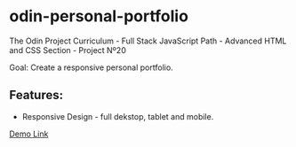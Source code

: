 # odin-personal-portfolio

The Odin Project Curriculum - Full Stack JavaScript Path - Advanced HTML and CSS Section - Project Nº20

Goal: Create a responsive personal portfolio.

## Features:

- Responsive Design - full dekstop, tablet and mobile.

[Demo Link](https://stanimirkosev.github.io/odin-personal-portfolio/)
